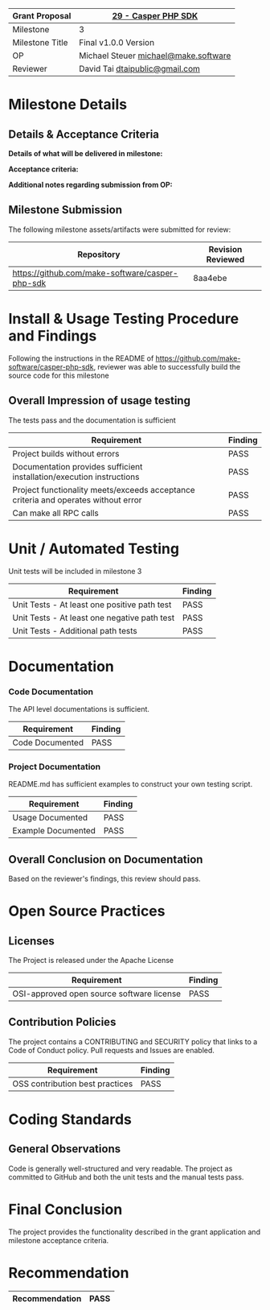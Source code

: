 Grant Proposal | [29 - Casper PHP SDK](https://portal.devxdao.com/public-proposals/29)
------------ | -------------
Milestone | 3
Milestone Title | Final v1.0.0 Version
OP | Michael Steuer <michael@make.software>
Reviewer | David Tai <dtaipublic@gmail.com>

# Milestone Details

## Details & Acceptance Criteria

**Details of what will be delivered in milestone:**

**Acceptance criteria:**

**Additional notes regarding submission from OP:**

## Milestone Submission

The following milestone assets/artifacts were submitted for review:

Repository | Revision Reviewed
------------ | -------------
https://github.com/make-software/casper-php-sdk | 8aa4ebe


# Install & Usage Testing Procedure and Findings

Following the instructions in the README of https://github.com/make-software/casper-php-sdk, reviewer was
able to successfully build the source code for this milestone

## Overall Impression of usage testing

The tests pass and the documentation is sufficient

Requirement | Finding
------------ | -------------
Project builds without errors | PASS
Documentation provides sufficient installation/execution instructions | PASS
Project functionality meets/exceeds acceptance criteria and operates without error | PASS
Can make all RPC calls | PASS

# Unit / Automated Testing

Unit tests will be included in milestone 3

Requirement | Finding
------------ | -------------
Unit Tests - At least one positive path test | PASS
Unit Tests - At least one negative path test | PASS
Unit Tests - Additional path tests | PASS

# Documentation

### Code Documentation

The API level documentations is sufficient.

Requirement | Finding
------------ | -------------
Code Documented | PASS

### Project Documentation

README.md has sufficient examples to construct your own testing script.

Requirement | Finding
------------ | -------------
Usage Documented | PASS
Example Documented | PASS

## Overall Conclusion on Documentation

Based on the reviewer's findings, this review should pass.

# Open Source Practices

## Licenses

The Project is released under the Apache License

Requirement | Finding
------------ | -------------
OSI-approved open source software license | PASS

## Contribution Policies

The project contains a CONTRIBUTING and SECURITY policy that links to a Code of Conduct policy. Pull requests and Issues are enabled.

Requirement | Finding
------------ | -------------
OSS contribution best practices | PASS

# Coding Standards

## General Observations

Code is generally well-structured and very readable. The project as committed to GitHub and both the unit tests and the manual tests pass.

# Final Conclusion

The project provides the functionality described in the grant application and milestone acceptance criteria.

# Recommendation

Recommendation | PASS
------------ | -------------
